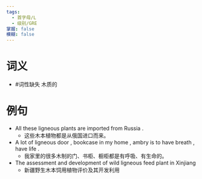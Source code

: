 ```yaml
---
tags:
  - 首字母/L
  - 级别/GRE
掌握: false
模糊: false
---
```

# 词义
- #词性缺失 木质的
# 例句
- All these ligneous plants are imported from Russia .
	- 这些木本植物都是从俄国进口而来。
- A lot of ligneous door , bookcase in my home , ambry is to have breath , have life .
	- 我家里的很多木制的门、书柜、橱柜都是有呼吸、有生命的。
- The assessment and development of wild ligneous feed plant in Xinjiang
	- 新疆野生木本饲用植物评价及其开发利用

